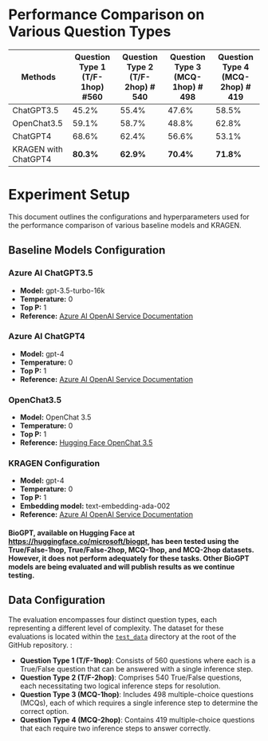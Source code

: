 # Performance Comparison on Various Question Types

| Methods              | Question Type 1 (T/F-1hop) #560 | Question Type 2 (T/F-2hop) # 540 | Question Type 3 (MCQ-1hop) # 498 | Question Type 4 (MCQ-2hop) # 419 |
| -------------------- | ------------------------------- | -------------------------------- | -------------------------------- | -------------------------------- |
| ChatGPT3.5           | 45.2%                           | 55.4%                            | 47.6%                            | 58.5%                            |
| OpenChat3.5          | 59.1%                           | 58.7%                            | 48.8%                            | 62.8%                            |
| ChatGPT4             | 68.6%                           | 62.4%                            | 56.6%                            | 53.1%                            |
| KRAGEN with ChatGPT4 | **80.3%**                       | **62.9%**                        | **70.4%**                        | **71.8%**                        |

# Experiment Setup

This document outlines the configurations and hyperparameters used for the performance comparison of various baseline models and KRAGEN.

## Baseline Models Configuration

### Azure AI ChatGPT3.5

- **Model:** gpt-3.5-turbo-16k
- **Temperature:** 0
- **Top P:** 1
- **Reference:** [Azure AI OpenAI Service Documentation](https://learn.microsoft.com/en-us/azure/ai-services/openai/reference)

### Azure AI ChatGPT4

- **Model:** gpt-4
- **Temperature:** 0
- **Top P:** 1
- **Reference:** [Azure AI OpenAI Service Documentation](https://learn.microsoft.com/en-us/azure/ai-services/openai/reference)

### OpenChat3.5

- **Model:** OpenChat 3.5
- **Temperature:** 0
- **Top P:** 1
- **Reference:** [Hugging Face OpenChat 3.5](https://huggingface.co/openchat/openchat_3.5)

### KRAGEN Configuration

- **Model:** gpt-4
- **Temperature:** 0
- **Top P:** 1
- **Embedding model:** text-embedding-ada-002
- **Reference:** [Azure AI OpenAI Service Documentation](https://learn.microsoft.com/en-us/azure/ai-services/openai/reference)

#### BioGPT, available on Hugging Face at https://huggingface.co/microsoft/biogpt, has been tested using the True/False-1hop, True/False-2hop, MCQ-1hop, and MCQ-2hop datasets. However, it does not perform adequately for these tasks. Other BioGPT models are being evaluated and will publish results as we continue testing. 

## Data Configuration

The evaluation encompasses four distinct question types, each representing a different level of complexity. The dataset for these evaluations is located within the [`test_data`](https://github.com/EpistasisLab/KRAGEN/tree/main/test_data) directory at the root of the GitHub repository.
:

- **Question Type 1 (T/F-1hop)**: Consists of 560 questions where each is a True/False question that can be answered with a single inference step.
- **Question Type 2 (T/F-2hop)**: Comprises 540 True/False questions, each necessitating two logical inference steps for resolution.
- **Question Type 3 (MCQ-1hop)**: Includes 498 multiple-choice questions (MCQs), each of which requires a single inference step to determine the correct option.
- **Question Type 4 (MCQ-2hop)**: Contains 419 multiple-choice questions that each require two inference steps to answer correctly.
